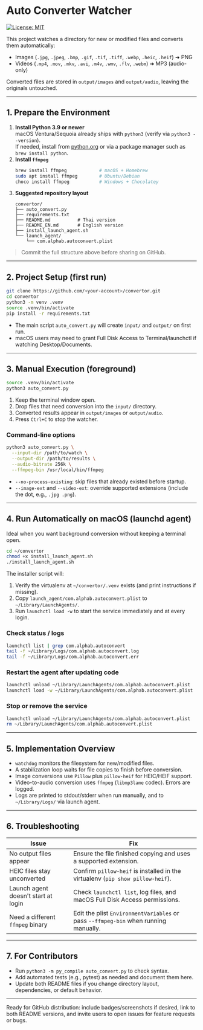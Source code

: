 # Auto Converter Watcher

[![License: MIT](https://img.shields.io/badge/License-MIT-yellow.svg)](LICENSE)

This project watches a directory for new or modified files and converts them automatically:

- Images (`.jpg`, `.jpeg`, `.bmp`, `.gif`, `.tif`, `.tiff`, `.webp`, `.heic`, `.heif`) ➜ PNG
- Videos (`.mp4`, `.mov`, `.mkv`, `.avi`, `.m4v`, `.wmv`, `.flv`, `.webm`) ➜ MP3 (audio-only)

Converted files are stored in `output/images` and `output/audio`, leaving the originals untouched.

---

## 1. Prepare the Environment

1. **Install Python 3.9 or newer**  
   macOS Ventura/Sequoia already ships with `python3` (verify via `python3 --version`).  
   If needed, install from [python.org](https://www.python.org/downloads/) or via a package manager such as `brew install python`.
2. **Install `ffmpeg`**  
   ```bash
   brew install ffmpeg            # macOS + Homebrew
   sudo apt install ffmpeg        # Ubuntu/Debian
   choco install ffmpeg           # Windows + Chocolatey
   ```
3. **Suggested repository layout**
   ```
   convertor/
   ├── auto_convert.py
   ├── requirements.txt
   ├── README.md          # Thai version
   ├── README_EN.md       # English version
   ├── install_launch_agent.sh
   └── launch_agent/
       └── com.alphab.autoconvert.plist
   ```

> Commit the full structure above before sharing on GitHub.

---

## 2. Project Setup (first run)

```bash
git clone https://github.com/<your-account>/convertor.git
cd convertor
python3 -m venv .venv
source .venv/bin/activate
pip install -r requirements.txt
```

- The main script `auto_convert.py` will create `input/` and `output/` on first run.
- macOS users may need to grant Full Disk Access to Terminal/launchctl if watching Desktop/Documents.

---

## 3. Manual Execution (foreground)

```bash
source .venv/bin/activate
python3 auto_convert.py
```

1. Keep the terminal window open.
2. Drop files that need conversion into the `input/` directory.
3. Converted results appear in `output/images` or `output/audio`.
4. Press `Ctrl+C` to stop the watcher.

### Command-line options

```bash
python3 auto_convert.py \
  --input-dir /path/to/watch \
  --output-dir /path/to/results \
  --audio-bitrate 256k \
  --ffmpeg-bin /usr/local/bin/ffmpeg
```

- `--no-process-existing`: skip files that already existed before startup.
- `--image-ext` and `--video-ext`: override supported extensions (include the dot, e.g., `.jpg .png`).

---

## 4. Run Automatically on macOS (launchd agent)

Ideal when you want background conversion without keeping a terminal open.

```bash
cd ~/convertor
chmod +x install_launch_agent.sh
./install_launch_agent.sh
```

The installer script will:

1. Verify the virtualenv at `~/convertor/.venv` exists (and print instructions if missing).
2. Copy `launch_agent/com.alphab.autoconvert.plist` to `~/Library/LaunchAgents/`.
3. Run `launchctl load -w` to start the service immediately and at every login.

### Check status / logs

```bash
launchctl list | grep com.alphab.autoconvert
tail -f ~/Library/Logs/com.alphab.autoconvert.log
tail -f ~/Library/Logs/com.alphab.autoconvert.err
```

### Restart the agent after updating code

```bash
launchctl unload ~/Library/LaunchAgents/com.alphab.autoconvert.plist
launchctl load -w ~/Library/LaunchAgents/com.alphab.autoconvert.plist
```

### Stop or remove the service

```bash
launchctl unload ~/Library/LaunchAgents/com.alphab.autoconvert.plist   # temporary stop
rm ~/Library/LaunchAgents/com.alphab.autoconvert.plist                 # remove permanently
```

---

## 5. Implementation Overview

- `watchdog` monitors the filesystem for new/modified files.
- A stabilization loop waits for file copies to finish before conversion.
- Image conversions use `Pillow` plus `pillow-heif` for HEIC/HEIF support.
- Video-to-audio conversion uses `ffmpeg` (`libmp3lame` codec). Errors are logged.
- Logs are printed to stdout/stderr when run manually, and to `~/Library/Logs/` via launch agent.

---

## 6. Troubleshooting

| Issue | Fix |
|-------|-----|
| No output files appear | Ensure the file finished copying and uses a supported extension. |
| HEIC files stay unconverted | Confirm `pillow-heif` is installed in the virtualenv (`pip show pillow-heif`). |
| Launch agent doesn't start at login | Check `launchctl list`, log files, and macOS Full Disk Access permissions. |
| Need a different `ffmpeg` binary | Edit the plist `EnvironmentVariables` or pass `--ffmpeg-bin` when running manually. |

---

## 7. For Contributors

- Run `python3 -m py_compile auto_convert.py` to check syntax.
- Add automated tests (e.g., pytest) as needed and document them here.
- Update both README files if you change directory layout, dependencies, or default behavior.

---

Ready for GitHub distribution: include badges/screenshots if desired, link to both README versions, and invite users to open issues for feature requests or bugs.
